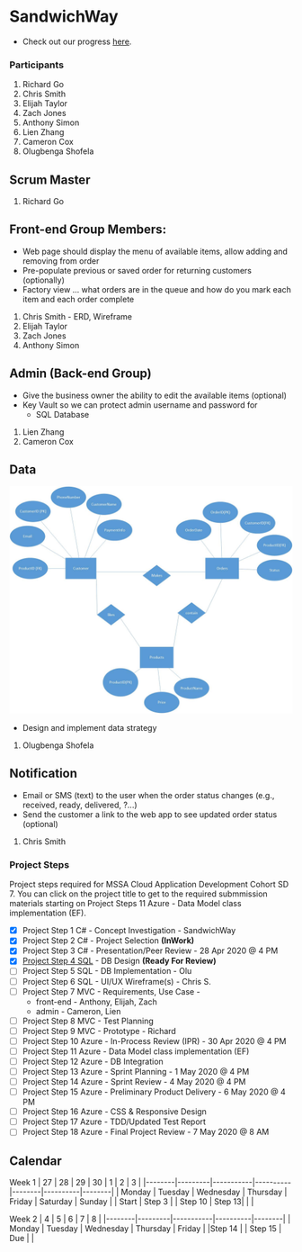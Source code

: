 # SandwichWay
- Check out our progress [here](https://github.com/gowebUSA/MSSA-Group-Project/wiki/Log).
### Participants
1. Richard Go
1. Chris Smith
1. Elijah Taylor
1. Zach Jones
1. Anthony Simon
1. Lien Zhang
1. Cameron Cox
1. Olugbenga Shofela

## Scrum Master
1. Richard Go

## Front-end Group Members:
- Web page should display the menu of available items, allow adding and removing from order 
- Pre-populate previous or saved order for returning customers (optionally)
- Factory view ... what orders are in the queue and how do you mark each item and each order complete

1. Chris Smith - ERD, Wireframe
2. Elijah Taylor
3. Zach Jones
4. Anthony Simon

## Admin (Back-end Group)
- Give the business owner the ability to edit the available items (optional)
- Key Vault so we can protect admin username and password for 
   * SQL Database
1. Lien Zhang
2. Cameron Cox

## Data
![ERD](/sandwichway/files/SandwichWay.jpg)
- Design and implement data strategy 
1. Olugbenga Shofela

## Notification
- Email or SMS (text) to the user when the order status changes (e.g., received, ready, delivered, ?...)
- Send the customer a link to the web app to see updated order status (optional)
1. Chris Smith

### Project Steps
Project steps required for MSSA Cloud Application Development Cohort SD 7. You can click on the project title to get to the required submmission materials starting on Project Steps 11 Azure - Data Model class implementation (EF).
- [X] Project Step 1 C# - Concept Investigation - SandwichWay
- [X] Project Step 2 C# - Project Selection **(InWork)**
- [X] Project Step 3 C# - Presentation/Peer Review - 28 Apr 2020 @ 4 PM
- [X] [Project Step 4 SQL](https://github.com/gowebUSA/MSSA-Group-Project/blob/master/sandwichway/files/SandwichWay.jpg) - DB Design **(Ready For Review)**
- [ ] Project Step 5 SQL - DB Implementation - Olu
- [ ] Project Step 6 SQL - UI/UX Wireframe(s) - Chris S.
- [ ] Project Step 7 MVC - Requirements, Use Case - 
   * front-end - Anthony, Elijah, Zach
   * admin - Cameron, Lien
- [ ] Project Step 8 MVC - Test Planning
- [ ] Project Step 9 MVC - Prototype - Richard
- [ ] Project Step 10 Azure - In-Process Review (IPR) - 30 Apr 2020 @ 4 PM
- [ ] Project Step 11 Azure - Data Model class implementation (EF)
- [ ] Project Step 12 Azure - DB Integration
- [ ] Project Step 13 Azure - Sprint Planning - 1 May 2020 @ 4 PM
- [ ] Project Step 14 Azure - Sprint Review - 4 May 2020 @ 4 PM
- [ ] Project Step 15 Azure - Preliminary Product Delivery - 6 May 2020 @ 4 PM
- [ ] Project Step 16 Azure - CSS & Responsive Design
- [ ] Project Step 17 Azure - TDD/Updated Test Report
- [ ] Project Step 18 Azure - Final Project Review - 7 May 2020 @ 8 AM

## Calendar
Week 1
| 27     | 28      | 29        | 30       | 1      | 2        | 3      |
|--------|---------|-----------|----------|--------|----------|--------|
| Monday | Tuesday | Wednesday | Thursday | Friday | Saturday | Sunday | 
| Start | Step 3   |            | Step 10 | Step 13|          |        |

Week 2
| 4      | 5       | 6         | 7        | 8      | 
|--------|---------|-----------|----------|--------|
| Monday | Tuesday | Wednesday | Thursday | Friday | 
|Step 14 |         | Step 15   |  Due     |        | 

